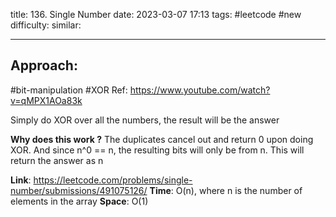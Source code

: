 title: 136. Single Number
date: 2023-03-07 17:13
tags: #leetcode #new
difficulty:
similar: 

---
## Approach:
#bit-manipulation
#XOR
Ref: https://www.youtube.com/watch?v=qMPX1AOa83k

Simply do XOR over all the numbers, the result will be the answer

**Why does this work ?**
The duplicates cancel out and return 0 upon doing XOR.
And since n^0 == n, the resulting bits will only be from n.
This will return the answer as n

**Link**: https://leetcode.com/problems/single-number/submissions/491075126/
**Time**: O(n), where n is the number of elements in the array
**Space**: O(1)